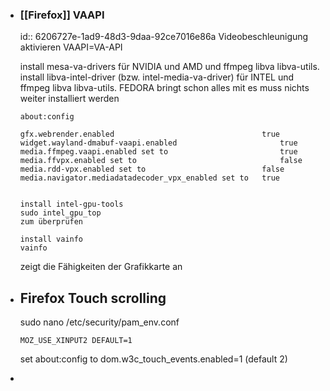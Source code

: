 - ### [[Firefox]] VAAPI
  id:: 6206727e-1ad9-48d3-9daa-92ce7016e86a
  Videobeschleunigung aktivieren VAAPI=VA-API
  
  install mesa-va-drivers für NVIDIA und AMD und ffmpeg libva libva-utils.
  install libva-intel-driver (bzw. intel-media-va-driver) für INTEL und ffmpeg libva libva-utils.
  FEDORA bringt schon alles mit es muss nichts weiter installiert werden
  
  `about:config`
  ```
  gfx.webrender.enabled									true
  widget.wayland-dmabuf-vaapi.enabled						true
  media.ffmpeg.vaapi.enabled set to 						true
  media.ffvpx.enabled set to 								false
  media.rdd-vpx.enabled set to 							false
  media.navigator.mediadatadecoder_vpx_enabled set to 	true
  ```
  
  ```
  
  install intel-gpu-tools
  sudo intel_gpu_top
  zum überprüfen
  ```
  ```
  install vainfo
  vainfo
  ```
  
  zeigt die Fähigkeiten der Grafikkarte an
- ## Firefox Touch scrolling
  sudo nano /etc/security/pam_env.conf
  ```
  MOZ_USE_XINPUT2 DEFAULT=1
  ```
  set about:config to dom.w3c_touch_events.enabled=1 (default 2)
-